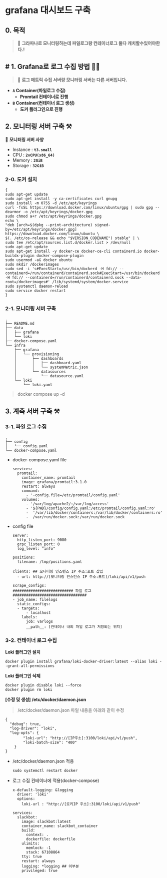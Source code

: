 # grafana 대시보드 구축

## 0. 목적
> 📜 **그라파나로 모니터링하는데 파일로그랑 컨테이너로그 둘다 캐치할수있어야한다.!**

## # 1. Grafana로 로그 수집 방법 🙆‍♂️
> 📜 **로그 메트릭 수집 서버랑 모니터링 서버는 다른 서버입니다.**
- **`A` Container(파일로그 수집)**
    - **Promtail 컨테이너로 진행**
- **`B` Container(컨테이너 로그 생성)**
    - **도커 플러그인으로 진행**

## 2. 모니터링 서버 구축 ⚒️
📘 **모니터링 서버 사양**
- Instance : **`t3.small`**
- CPU : **`2vCPU(x86_64)`**
- Memory : **`2GiB`**
- Storage : **`32GiB`**

### 2-0. 도커 설치
```
{
sudo apt-get update
sudo apt-get install -y ca-certificates curl gnupg
sudo install -m 0755 -d /etc/apt/keyrings
curl -fsSL https://download.docker.com/linux/ubuntu/gpg | sudo gpg --dearmor -o /etc/apt/keyrings/docker.gpg
sudo chmod a+r /etc/apt/keyrings/docker.gpg
echo \
"deb [arch=$(dpkg --print-architecture) signed-by=/etc/apt/keyrings/docker.gpg] https://download.docker.com/linux/ubuntu \
$(. /etc/os-release && echo "$VERSION_CODENAME") stable" | \
sudo tee /etc/apt/sources.list.d/docker.list > /dev/null
sudo apt-get update
sudo apt-get install -y docker-ce docker-ce-cli containerd.io docker-buildx-plugin docker-compose-plugin
sudo usermod -aG docker ubuntu
sudo mkdir /dockerimages
sudo sed -i 's#ExecStart=/usr/bin/dockerd -H fd:// --containerd=/run/containerd/containerd.sock#ExecStart=/usr/bin/dockerd -H fd:// --containerd=/run/containerd/containerd.sock --data-root=/dockerimages#' /lib/systemd/system/docker.service
sudo systemctl daemon-reload
sudo service docker restart
}
```

### 2-1. 모니터링 서버 구축
```
.
├── README.md
├── data
│   ├── grafana
│   └── loki
├── docker-compose.yaml
└── infra
    ├── grafana
    │   └── provisioning
    │       ├── dashboards
    │       │   ├── dashboard.yaml
    │       │   └── systemMetric.json
    │       └── datasources
    │           └── datasource.yaml
    └── loki
        └── loki.yaml
```
> docker compose up -d

## 3. 계측 서버 구축 ⚒️
### 3-1. 파일 로그 수집
```
.
├── config
│   └── config.yaml
└── docker-compose.yaml
```
- docker-compose.yaml file
  ```
  services:
    promtail:
      container_name: promtail
      image: grafana/promtail:3.1.0
      restart: always
      command:
        - '-config.file=/etc/promtail/config.yaml'
      volumes:
        - '/var/log/apache2/:/var/log/access'
        - '${PWD}/config/config.yaml:/etc/promtail/config.yaml:ro'
        -  '/var/lib/docker/containers:/var/lib/docker/containers:ro'
        -  /var/run/docker.sock:/var/run/docker.sock 
  ```
- config file
  ```
  server:
    http_listen_port: 9080
    grpc_listen_port: 0
    log_level: "info"

  positions:
    filename: /tmp/positions.yaml

  clients: ## 모니터링 인스턴스 IP 주소:포트 삽입
    - url: http://[모니터링 인스턴스 IP 주소:포트]/loki/api/v1/push

  scrape_configs:
  ########################### 파일 로그 #################################
  - job_name: filelogs
    static_configs:
    - targets:
        - localhost
      labels:
        job: varlogs
        __path__: [컨테이너 내의 파일 로그가 저장되는 위치]
  ```
### 3-2. 컨테이너 로그 수집
**Loki 플러그인 설치**
  ```
  docker plugin install grafana/loki-docker-driver:latest --alias loki --grant-all-permissions
  ```

**Loki 플러그인 삭제**
  ```
  docker plugin disable loki --force
  docker plugin rm loki
  ```

**[수정 및 생성] /etc/docker/daemon.json**
> /etc/docker/daemon.json 파일 내용을 아래와 같이 수정
```
{
  "debug": true,
  "log-driver": "loki",
  "log-opts": {
        "loki-url": "http://[IP주소]:3100/loki/api/v1/push",
        "loki-batch-size": "400"
    }
}
```
- /etc/docker/daemon.json 적용
  ```
  sudo systemctl restart docker
  ```

- 로그 수집 컨테이너에 적용(docker-compose)
  ```
  x-default-logging: &logging
    driver: 'loki'
    options:
      loki-url : "http://[로키IP 주소]:3100/loki/api/v1/push"

  services:
    slackbot:
      image: slackbot:latest
      container_name: slackbot_container
      build:
        context: .
        dockerfile: dockerfile
      ulimits:
        memlock: -1
        stack: 67108864
      tty: true
      restart: always
      logging: *logging ## 이부분
      privileged: true
  ```